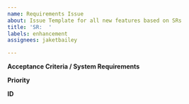 ```yaml
---
name: Requirements Issue
about: Issue Template for all new features based on SRs
title: 'SR:  '
labels: enhancement
assignees: jaketbailey

---
```


**Acceptance Criteria / System Requirements**

**Priority**

**ID**
